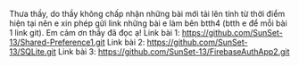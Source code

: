Thưa thầy, do thầy không chấp nhận những bài mới tải lên tính từ thời điểm hiện tại nên e xin phép gửi link những bài e làm bên btth4 (btth e để mỗi bài 1 link git).
Em cảm ơn thầy đã đọc ạ!
Link bài 1: https://github.com/SunSet-13/Shared-Preference1.git
Link bài 2: https://github.com/SunSet-13/SQLite.git
Link bài 3: https://github.com/SunSet-13/FirebaseAuthApp2.git
